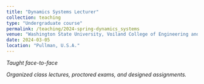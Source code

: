 ```yaml
---
title: "Dynamics Systems Lecturer"
collection: teaching
type: "Undergraduate course"
permalink: /teaching/2024-spring-dynamics_systems
venue: "Washington State University, Voiland College of Engineering and Architecture"
date: 2024-03-05
location: "Pullman, U.S.A."
---
```


<i>Taught face-to-face <i/>

Organized class lectures, proctored exams, and designed assignments.

<!--Heading 1
======

Heading 2
======

Heading 3
======
